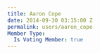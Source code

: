 ```yaml
---
title: Aaron Cope
date: 2014-09-30 03:15:00 Z
permalink: users/aaron_cope
Member Type:
  Is Voting Member: true
---
```


